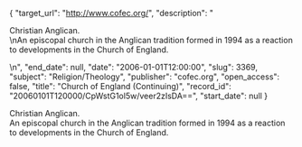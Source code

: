 {
  "target_url": "http://www.cofec.org/", 
  "description": "<p>Christian Anglican.<br />\nAn episcopal church in the Anglican tradition formed in 1994 as a reaction to developments in the Church of England.</p>\n", 
  "end_date": null, 
  "date": "2006-01-01T12:00:00", 
  "slug": 3369, 
  "subject": "Religion/Theology", 
  "publisher": "cofec.org", 
  "open_access": false, 
  "title": "Church of England (Continuing)", 
  "record_id": "20060101T120000/CpWstG1ol5w/veer2zIsDA==", 
  "start_date": null
}

<p>Christian Anglican.<br />
An episcopal church in the Anglican tradition formed in 1994 as a reaction to developments in the Church of England.</p>
